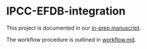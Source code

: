 # IPCC-EFDB-integration

This project is documented in our [in-prep manuscript](https://github.com/forc-db/IPCC-EFDB-integration/blob/main/doc/manuscript/ForC-EFDB-manuscript-for-ESSD.pdf).

The workflow procedure is outlined in [workflow.md](https://github.com/forc-db/IPCC-EFDB-integration/tree/main).


